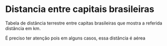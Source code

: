 # Distancia entre capitais brasileiras
Tabela de distância terrestre entre capitas brasileiras que mostra a referida distância em km.

É preciso ter atenção pois em alguns casos, essa distância é aérea
